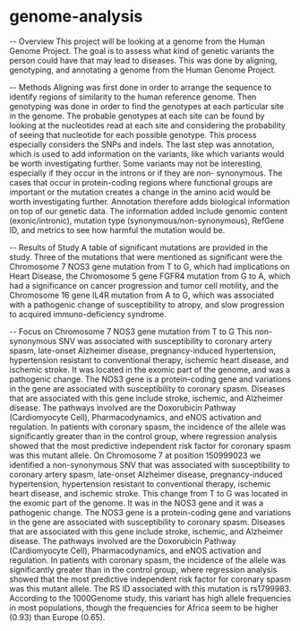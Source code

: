 # genome-analysis

-- Overview 
This project will be looking at a genome from the Human Genome Project. The goal is to assess what kind of genetic variants the person could have that may lead to diseases. This was done by aligning, genotyping, and annotating a genome from the Human Genome Project.

-- Methods
Aligning was first done in order to arrange the sequence to identify regions of similarity to the human reference genome. Then genotyping was done in order to find the genotypes at each particular site in the genome. The probable genotypes at each site can be found by looking at the nucleotides read at each site and considering the probability of seeing that nucleotide for each possible genotype. This process especially considers the SNPs and indels. The last step was annotation, which is used to add information on the variants, like which variants would be worth investigating further. Some variants may not be interesting, especially if they occur in the introns or if they are non- synonymous. The cases that occur in protein-coding regions where functional groups are important or the mutation creates a change in the amino acid would be worth investigating further. Annotation therefore adds biological information on top of our genetic data. The information added include genomic content (exonic/intronic), mutation type (synonymous/non-synonymous), RefGene ID, and metrics to see how harmful the mutation would be.

-- Results of Study
A table of significant mutations are provided in the study. Three of the mutations that were mentioned as significant were the Chromosome 7 NOS3 gene mutation from T to G, which had implications on Heart Disease, the Chromosome 5 gene FGFR4 mutation from G to A, which had a significance on cancer progression and tumor cell motility, and the Chromosome 16 gene IL4R mutation from A to G, which was associated with a pathogenic change of susceptibility to atropy, and slow progression to acquired immuno-deficiency syndrome.

-- Focus on Chromosome 7 NOS3 gene mutation from T to G
This non-synonymous SNV was associated with susceptibility to coronary artery spasm, late-onset Alzheimer disease, pregnancy-induced hypertension, hypertension resistant to conventional therapy, ischemic heart disease, and ischemic stroke. It was located in the exomic part of the genome, and was a pathogenic change. The NOS3 gene is a protein-coding gene and variations in the gene are associated with susceptibility to coronary spasm. Diseases that are associated with this gene include stroke, ischemic, and Alzheimer disease. The pathways involved are the Doxorubicin Pathway (Cardiomyocyte Cell), Pharmacodynamics, and eNOS activation and regulation. In patients with coronary spasm, the incidence of the allele was significantly greater than in the control group, where regression analysis showed that the most predictive independent risk factor for coronary spasm was this mutant allele. On Chromosome 7 at position 150999023 we identified a non-synonymous SNV that was associated with susceptibility to coronary artery spasm, late-onset Alzheimer disease, pregnancy-induced hypertension, hypertension resistant to conventional therapy, ischemic heart disease, and ischemic stroke. This change from T to G was located in the exomic part of the genome. It was in the NOS3 gene and it was a pathogenic change. The NOS3 gene is a protein-coding gene and variations in the gene are associated with susceptibility to coronary spasm. Diseases that are associated with this gene include stroke, ischemic, and Alzheimer disease. The pathways involved are the Doxorubicin Pathway (Cardiomyocyte Cell), Pharmacodynamics, and eNOS activation and regulation. In patients with coronary spasm, the incidence of the allele was significantly greater than in the control group, where regression analysis showed that the most predictive independent risk factor for coronary spasm was this mutant allele. The RS ID associated with this mutation is rs1799983. According to the 1000Genome study, this variant has high allele frequencies in most populations, though the frequencies for Africa seem to be higher (0.93) than Europe (0.65). 


